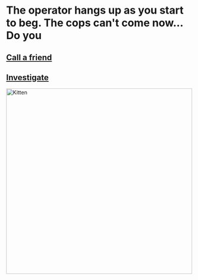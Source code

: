 # The operator hangs up as you start to beg. The cops can't come now... Do you 

## [Call a friend ](../../call-friend/call-friend.md)
## [Investigate](../../../investigate/investigate.md)

<img src="https://static5.depositphotos.com/1005040/501/i/450/depositphotos_5013013-stock-photo-funny-man-with-puppy-eyes.jpg" alt="Kitten"
	title="A cute kitten" width="500" height="500" />
